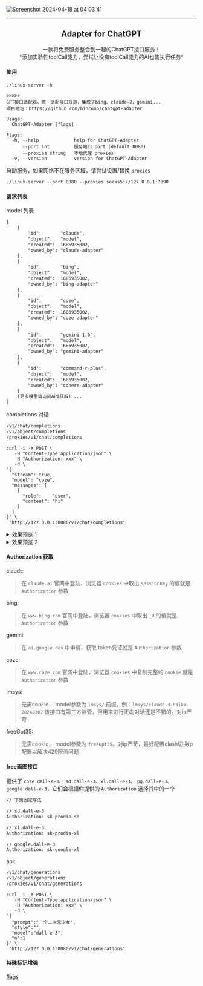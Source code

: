 ![Screenshot 2024-04-18 at 04 03 41](https://github.com/bincooo/chatgpt-adapter/assets/36452456/b130375c-f40b-404a-bade-6640f2aa29c9)

------------------------------------

<p align="center">
  <h2 align="center">Adapter for ChatGPT</h2>
  <p align="center">
    一款将免费服务整合到一起的ChatGPT接口服务！<br />
    *添加实验性toolCall能力，尝试让没有toolCall能力的AI也能执行任务*
  </p>
</p>

#### 使用
```
./linux-server -h

>>>>>
GPT接口适配器。统一适配接口规范，集成了bing、claude-2，gemini...
项目地址：https://github.com/bincooo/chatgpt-adapter

Usage:
  ChatGPT-Adapter [flags]

Flags:
  -h, --help             help for ChatGPT-Adapter
      --port int         服务端口 port (default 8080)
      --proxies string   本地代理 proxies
  -v, --version          version for ChatGPT-Adapter
```


启动服务，如果网络不在服务区域，请尝试设置/替换 `proxies`

```
./linux-server --port 8080 --proxies socks5://127.0.0.1:7890
```

#### 请求列表

model 列表
```txt
[
    {
        "id":       "claude",
        "object":   "model",
        "created":  1686935002,
        "owned_by": "claude-adapter"
    },
    {
        "id":       "bing",
        "object":   "model",
        "created":  1686935002,
        "owned_by": "bing-adapter"
    },
    {
        "id":       "coze",
        "object":   "model",
        "created":  1686935002,
        "owned_by": "coze-adapter"
    },
    {
        "id":       "gemini-1.0",
        "object":   "model",
        "created":  1686935002,
        "owned_by": "gemini-adapter"
    },
    {
        "id":       "command-r-plus",
        "object":   "model",
        "created":  1686935002,
        "owned_by": "cohere-adapter"
    }
    (更多模型请访问API获取) ...
]
```

completions 对话
```txt
/v1/chat/completions
/v1/object/completions
/proxies/v1/chat/completions
```

```curl
curl -i -X POST \
   -H "Content-Type:application/json" \
   -H "Authorization: xxx" \
   -d \
'{
  "stream": true,
  "model": "coze",
  "messages": [
    {
      "role":    "user",
      "content": "hi"
    }
  ]
}' \
 'http://127.0.0.1:8080/v1/chat/completions'
```

<details>
<summary> 效果预览 1 </summary>
  -
<pre>
    <img width="451" alt="Screenshot 2024-05-19 at 01 53 05" src="https://github.com/bincooo/chatgpt-adapter/assets/36452456/e055af22-38c4-4a05-bc1b-9f5e9e89beeb">
</pre>
</details>
<details>
<summary> 效果预览 2 </summary>
  -
<pre>
    <img width="451" alt="Screenshot 2024-05-19 at 01 54 26" src="https://github.com/bincooo/chatgpt-adapter/assets/36452456/a41a15c2-5d81-4029-ad43-72ac7e92e93c">
</pre>
</details>

#### Authorization 获取

claude:
> 在 `claude.ai` 官网中登陆，浏览器 `cookies` 中取出 `sessionKey` 的值就是 `Authorization` 参数

bing:
> 在 `www.bing.com` 官网中登陆，浏览器 `cookies` 中取出 `_U` 的值就是 `Authorization` 参数

gemini:
> 在 `ai.google.dev` 中申请，获取 token凭证就是 `Authorization` 参数

coze:
> 在 `www.coze.com` 官网中登陆，浏览器 `cookies` 中复制完整的 `cookie` 就是 `Authorization` 参数

lmsys:
> 无需cookie， model参数为 `lmsys/` 前缀，例：`lmsys/claude-3-haiku-20240307`
> 该接口有第三方监管，但用来进行正向对话还是不错的。对ip严苛

freeGpt35:
> 无需cookie， model参数为 `freeGpt35`。对ip严苛，最好配置clash切换ip配置以解决429限流问题

#### free画图接口

提供了 `coze.dall-e-3`、 `sd.dall-e-3`、`xl.dall-e-3`、 `pg.dall-e-3`、 `google.dall-e-3`，它们会根据你提供的 `Authorization` 选择其中的一个

```txt
// 下面固定写法

// sd.dall-e-3
Authorization: sk-prodia-sd

// xl.dall-e-3
Authorization: sk-prodia-xl

// google.dall-e-3
Authorization: sk-google-xl
```

api:

```txt
/v1/chat/generations
/v1/object/generations
/proxies/v1/chat/generations
```

```curl
curl -i -X POST \
   -H "Content-Type:application/json" \
   -H "Authorization: xxx" \
   -d \
'{
  "prompt":"一个二次元少女",
  "style":"",
  "model":"dall-e-3",
  "n":1
}' \
 'http://127.0.0.1:8080/v1/chat/generations'
```

#### 特殊标记增强

[flags](flags.md)
